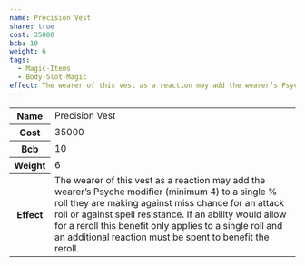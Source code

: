 ```yaml
---
name: Precision Vest
share: true
cost: 35000
bcb: 10
weight: 6
tags:
  - Magic-Items
  - Body-Slot-Magic
effect: The wearer of this vest as a reaction may add the wearer’s Psyche modifier (minimum 4) to a single % roll they are making against miss chance for an attack roll or against spell resistance. If an ability would allow for a reroll this benefit only applies to a single roll and an additional reaction must be spent to benefit the reroll.
---
```

<p><span dir="ltr" style="overflow-x: auto;"><table><tbody><tr><th dir="ltr">Name</th><td dir="ltr">Precision Vest</td></tr><tr><th dir="ltr">Cost</th><td dir="auto">35000</td></tr><tr><th dir="ltr">Bcb</th><td dir="auto">10</td></tr><tr><th dir="ltr">Weight</th><td dir="auto">6</td></tr><tr><th dir="ltr">Effect</th><td dir="ltr">The wearer of this vest as a reaction may add the wearer’s Psyche modifier (minimum 4) to a single&nbsp;% roll they are making against miss chance for an attack roll or against spell resistance. If an ability would allow for a reroll this benefit only applies to a single roll and an additional reaction must be spent to benefit the reroll.</td></tr></tbody></table></span></p>